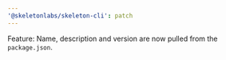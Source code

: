 ```yaml
---
'@skeletonlabs/skeleton-cli': patch
---
```


Feature: Name, description and version are now pulled from the `package.json`.
